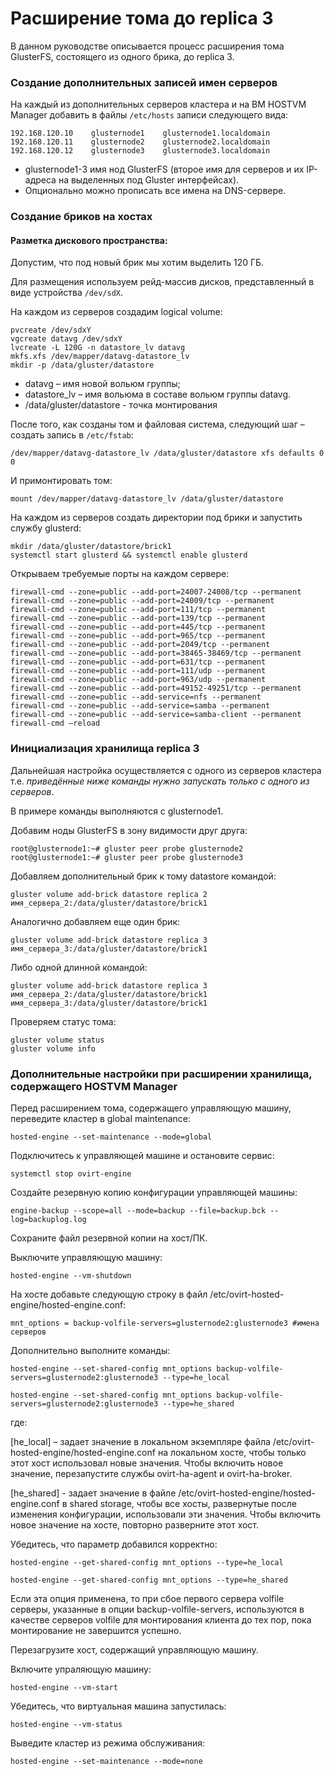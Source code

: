 # Расширение тома до replica 3

В данном руководстве описывается процесс расширения тома GlusterFS, состоящего из одного брика, до replica 3.

### Создание дополнительных записей имен серверов

На каждый из дополнительных серверов кластера и на ВМ HOSTVM Manager добавить в файлы `/etc/hosts` записи следующего вида:

```
192.168.120.10    glusternode1    glusternode1.localdomain
192.168.120.11    glusternode2    glusternode2.localdomain
192.168.120.12    glusternode3    glusternode3.localdomain
```

* glusternode1-3 имя нод GlusterFS (второе имя для серверов и их IP-адреса на выделенных под Gluster интерфейсах).
* Опционально можно прописать все имена на DNS-сервере.

### Создание бриков на хостах

#### Разметка дискового пространства:

Допустим, что под новый брик мы хотим выделить 120 ГБ.

Для размещения используем рейд-массив дисков, представленный в виде устройства `/dev/sdX`.

На каждом из серверов создадим logical volume:

```
pvcreate /dev/sdxY
vgcreate datavg /dev/sdxY
lvcreate -L 120G -n datastore_lv datavg
mkfs.xfs /dev/mapper/datavg-datastore_lv
mkdir -p /data/gluster/datastore 
```

* datavg – имя новой вольюм группы;
* datastore\_lv – имя вольюма в составе вольюм группы datavg.
* /data/gluster/datastore - точка монтирования

После того, как созданы том и файловая система, следующий шаг – создать запись в `/etc/fstab`:

```
/dev/mapper/datavg-datastore_lv /data/gluster/datastore xfs defaults 0 0
```

И примонтировать том:

```
mount /dev/mapper/datavg-datastore_lv /data/gluster/datastore
```

На каждом из серверов создать директории под брики и запустить службу glusterd:

```
mkdir /data/gluster/datastore/brick1 
systemctl start glusterd && systemctl enable glusterd
```

Открываем требуемые порты на каждом сервере:

```
firewall-cmd --zone=public --add-port=24007-24008/tcp --permanent 
firewall-cmd --zone=public --add-port=24009/tcp --permanent 
firewall-cmd --zone=public --add-port=111/tcp --permanent 
firewall-cmd --zone=public --add-port=139/tcp --permanent
firewall-cmd --zone=public --add-port=445/tcp --permanent 
firewall-cmd --zone=public --add-port=965/tcp --permanent 
firewall-cmd --zone=public --add-port=2049/tcp --permanent 
firewall-cmd --zone=public --add-port=38465-38469/tcp --permanent 
firewall-cmd --zone=public --add-port=631/tcp --permanent 
firewall-cmd --zone=public --add-port=111/udp --permanent 
firewall-cmd --zone=public --add-port=963/udp --permanent 
firewall-cmd --zone=public --add-port=49152-49251/tcp --permanent 
firewall-cmd --zone=public --add-service=nfs --permanent 
firewall-cmd --zone=public --add-service=samba --permanent 
firewall-cmd --zone=public --add-service=samba-client --permanent 
firewall-cmd –reload
```

### Инициализация хранилища replica 3

Дальнейшая настройка осуществляется с одного из серверов кластера т.е. _приведённые ниже команды нужно запускать только с одного из серверов_.

В примере команды выполняются с glusternode1.

Добавим ноды GlusterFS в зону видимости друг друга:

```
root@glusternode1:~# gluster peer probe glusternode2
root@glusternode1:~# gluster peer probe glusternode3
```

Добавляем дополнительный брик к тому datastore командой:

```
gluster volume add-brick datastore replica 2 имя_сервера_2:/data/gluster/datastore/brick1
```

Аналогично добавляем еще один брик:

```
gluster volume add-brick datastore replica 3 имя_сервера_3:/data/gluster/datastore/brick1
```

Либо одной длинной командой:

```
gluster volume add-brick datastore replica 3 имя_сервера_2:/data/gluster/datastore/brick1 имя_сервера_3:/data/gluster/datastore/brick1
```

Проверяем статус тома:

```
gluster volume status
gluster volume info
```

### Дополнительные настройки при расширении хранилища, содержащего HOSTVM Manager

Перед расширением тома, содержащего управляющую машину, переведите кластер в global maintenance:

```
hosted-engine --set-maintenance --mode=global
```

Подключитесь к управляющей машине и остановите сервис:

```
systemctl stop ovirt-engine
```

Создайте резервную копию конфигурации управляющей машины:

```
engine-backup --scope=all --mode=backup --file=backup.bck --log=backuplog.log
```

Сохраните файл резервной копии на хост/ПК.

Выключите управляющую машину:

```
hosted-engine --vm-shutdown
```

На хосте добавьте следующую строку в файл /etc/ovirt-hosted-engine/hosted-engine.conf:

```
mnt_options = backup-volfile-servers=glusternode2:glusternode3 #имена серверов
```

Дополнительно выполните команды:

```
hosted-engine --set-shared-config mnt_options backup-volfile-servers=glusternode2:glusternode3 --type=he_local
```

```
hosted-engine --set-shared-config mnt_options backup-volfile-servers=glusternode2:glusternode3 --type=he_shared
```

где:

\[he\_local] – задает значение в локальном экземпляре файла /etc/ovirt-hosted-engine/hosted-engine.conf на локальном хосте, чтобы только этот хост использовал новые значения. Чтобы включить новое значение, перезапустите службы ovirt-ha-agent и ovirt-ha-broker.

\[he\_shared] - задает значение в файле /etc/ovirt-hosted-engine/hosted-engine.conf в shared storage, чтобы все хосты, развернутые после изменения конфигурации, использовали эти значения. Чтобы включить новое значение на хосте, повторно разверните этот хост.

Убедитесь, что параметр добавился корректно:

```
hosted-engine --get-shared-config mnt_options --type=he_local
```

```
hosted-engine --get-shared-config mnt_options --type=he_shared
```

Если эта опция применена, то при сбое первого сервера volfile серверы, указанные в опции backup-volfile-servers, используются в качестве серверов volfile для монтирования клиента до тех пор, пока монтирование не завершится успешно.

Перезагрузите хост, содержащий управляющую машину.

Включите упраляющую машину:

```
hosted-engine --vm-start
```

Убедитесь, что виртуальная машина запустилась:

```
hosted-engine --vm-status
```

Выведите кластер из режима обслуживания:

```
hosted-engine --set-maintenance --mode=none
```
